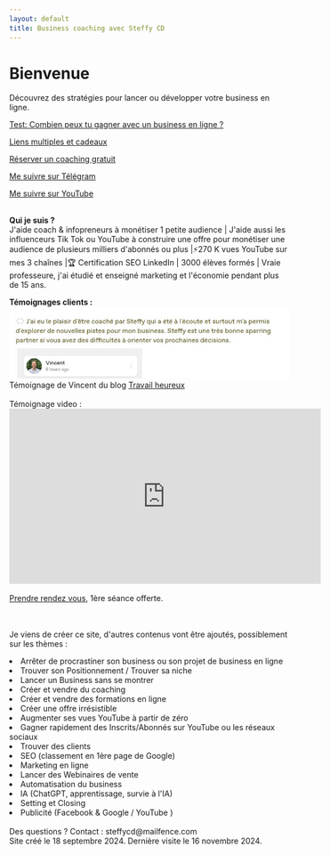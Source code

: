 ```yaml
---
layout: default
title: Business coaching avec Steffy CD
---
```

# Bienvenue

Découvrez des stratégies pour lancer ou développer votre business en ligne. <br>

<a href="http://forms.gle/PPhe2kUfzohxfQpp6">Test: Combien peux tu gagner avec un business en ligne ?</a>

<a href="http://mtr.bio/funeducationacademycom">Liens multiples et cadeaux</a> 

<a href="http://calendly.com/coaching-infopreneurs/decouverte?month=2024-01">Réserver un coaching gratuit</a>

<a href="http://docs.google.com/forms/d/e/1FAIpQLScPa8v7p1iMQupOlwNSdW9t6fD9wP1TFKS-C1ak424ckBKupw/viewform?usp=sf_link">Me suivre sur Télégram</a>

<a href="http://youtube.com/@SteffyCDbusinesscoaching/?sub_confirmation=1">Me suivre sur YouTube</a>

<br>
<b>Qui je suis ?</b><br> J'aide coach & infopreneurs à monétiser 1 petite audience | J'aide aussi les influenceurs Tik Tok ou YouTube à construire une offre pour monétiser une audience de plusieurs milliers d'abonnés ou plus |⚡️270 K vues YouTube sur mes 3 chaînes |🏆 Certification SEO LinkedIn | 3000 élèves formés | Vraie professeure, j'ai étudié et enseigné marketing et l'économie pendant plus de 15 ans.<br>
<p>
<b>Témoignages clients :</b><br>
<img src="Vincent-Steffy-CD-avis-business-coach-business.jpg">
Témoignage de Vincent du blog <a href="https://travail-heureux.com/">Travail heureux</a>
<br><br>
Témoignage video :<br>
<iframe 
  width="560" 
  height="315" 
  src="https://www.youtube.com/embed/enC8bUV1Sr8" 
  frameborder="0" 
  allow="accelerometer; autoplay; clipboard-write; encrypted-media; gyroscope; picture-in-picture" 
  allowfullscreen 
  loading="lazy">
</iframe>
</p>

<a href="http://calendly.com/coaching-infopreneurs/decouverte?month=2024-01">Prendre rendez vous</a>, 1ère séance offerte.
<br><br>

<br>Je viens de créer ce site, d'autres contenus vont être ajoutés, possiblement sur les thèmes :<br>

<LI> Arrêter de procrastiner son business ou son projet de business en ligne
<LI> Trouver son Positionnement / Trouver sa niche
<LI> Lancer un Business sans se montrer
<LI> Créer et vendre du coaching
<LI> Créer et vendre des formations en ligne
<LI> Créer une offre irrésistible
<LI> Augmenter ses vues YouTube à partir de zéro
<LI> Gagner rapidement des Inscrits/Abonnés sur YouTube ou les réseaux sociaux
<LI> Trouver des clients
<LI> SEO (classement en 1ère page de Google)
<LI> Marketing en ligne
<LI> Lancer des Webinaires de vente
<LI> Automatisation du business
<LI> IA (ChatGPT, apprentissage, survie à l'IA)
<LI> Setting et Closing
<LI> Publicité (Facebook & Google / YouTube )
<br><br>
Des questions ? Contact : steffycd@mailfence.com <br>
Site créé le 18 septembre 2024. Dernière visite le 16 novembre 2024.
